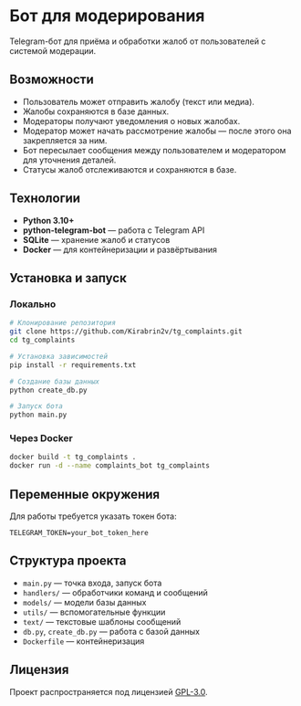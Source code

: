 # Бот для модерирования

Telegram-бот для приёма и обработки жалоб от пользователей с системой модерации.

## Возможности

* Пользователь может отправить жалобу (текст или медиа).
* Жалобы сохраняются в базе данных.
* Модераторы получают уведомления о новых жалобах.
* Модератор может начать рассмотрение жалобы — после этого она закрепляется за ним.
* Бот пересылает сообщения между пользователем и модератором для уточнения деталей.
* Статусы жалоб отслеживаются и сохраняются в базе.

## Технологии

* **Python 3.10+**
* **python-telegram-bot** — работа с Telegram API
* **SQLite** — хранение жалоб и статусов
* **Docker** — для контейнеризации и развёртывания

## Установка и запуск

### Локально

```bash
# Клонирование репозитория
git clone https://github.com/Kirabrin2v/tg_complaints.git
cd tg_complaints

# Установка зависимостей
pip install -r requirements.txt

# Создание базы данных
python create_db.py

# Запуск бота
python main.py
```

### Через Docker

```bash
docker build -t tg_complaints .
docker run -d --name complaints_bot tg_complaints
```

## Переменные окружения

Для работы требуется указать токен бота:

```
TELEGRAM_TOKEN=your_bot_token_here
```

## Структура проекта

* `main.py` — точка входа, запуск бота
* `handlers/` — обработчики команд и сообщений
* `models/` — модели базы данных
* `utils/` — вспомогательные функции
* `text/` — текстовые шаблоны сообщений
* `db.py`, `create_db.py` — работа с базой данных
* `Dockerfile` — контейнеризация

## Лицензия

Проект распространяется под лицензией [GPL-3.0](./LICENSE).
